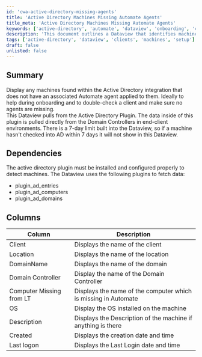 ```yaml
---
id: 'cwa-active-directory-missing-agents'
title: 'Active Directory Machines Missing Automate Agents'
title_meta: 'Active Directory Machines Missing Automate Agents'
keywords: ['active-directory', 'automate', 'dataview', 'onboarding', 'clients', 'machines']
description: 'This document outlines a Dataview that identifies machines within the Active Directory integration that do not have an associated Automate agent. It is designed to assist during the onboarding process and to ensure that no agents are missing for clients. The Dataview pulls data from the Active Directory Plugin, which retrieves information directly from Domain Controllers in client environments, with a 7-day data limit.'
tags: ['active-directory', 'dataview', 'clients', 'machines', 'setup']
draft: false
unlisted: false
---
```

## Summary

Display any machines found within the Active Directory integration that does not have an associated Automate agent applied to them. Ideally to help during onboarding and to double-check a client and make sure no agents are missing.  
This Dataview pulls from the Active Directory Plugin. The data inside of this plugin is pulled directly from the Domain Controllers in end-client environments. There is a 7-day limit built into the Dataview, so if a machine hasn't checked into AD within 7 days it will not show in this Dataview.  

## Dependencies

The active directory plugin must be installed and configured properly to detect machines. The Dataview uses the following plugins to fetch data:

- plugin_ad_entries
- plugin_ad_computers
- plugin_ad_domains

## Columns

| Column                     | Description                                         |
|---------------------------|-----------------------------------------------------|
| Client                    | Displays the name of the client                     |
| Location                  | Displays the name of the location                   |
| DomainName                | Displays the name of the domain                     |
| Domain Controller          | Display the name of the Domain Controller           |
| Computer Missing from LT  | Displays the name of the computer which is missing in Automate |
| OS                        | Display the OS installed on the machine             |
| Description               | Displays the Description of the machine if anything is there |
| Created                   | Displays the creation date and time                 |
| Last logon               | Displays the Last Login date and time               |

